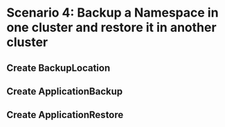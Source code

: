 # Scenario 4: Backup a Namespace in one cluster and restore it in another cluster

## Create BackupLocation

## Create ApplicationBackup

## Create ApplicationRestore
